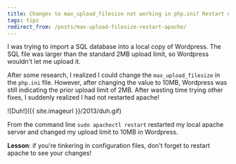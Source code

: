 ```yaml
---
title: Changes to max_upload_filesize not working in php.ini? Restart Apache!
tags: tips
redirect_from: /posts/max-upload-filesize-restart-apache/
---
```


I was trying to import a SQL database into a local copy of Wordpress. The SQL file was larger than the standard 2MB upload limit, so Wordpress wouldn't let me upload it.

After some research, I realized I could change the `max_upload_filesize` in the `php.ini` file. However, after changing the value to 10MB, Wordpress was still indicating the prior upload limit of 2MB. After wasting time trying other fixes, I suddenly realized I had not restarted apache!

![Duh!]({{ site.imageurl }}/2013/duh.gif)

From the command line `sudo apachectl restart` restarted my local apache server and changed my upload limit to 10MB in Wordpress.

**Lesson**: if you're tinkering in configuration files, don't forget to restart apache to see your changes!

